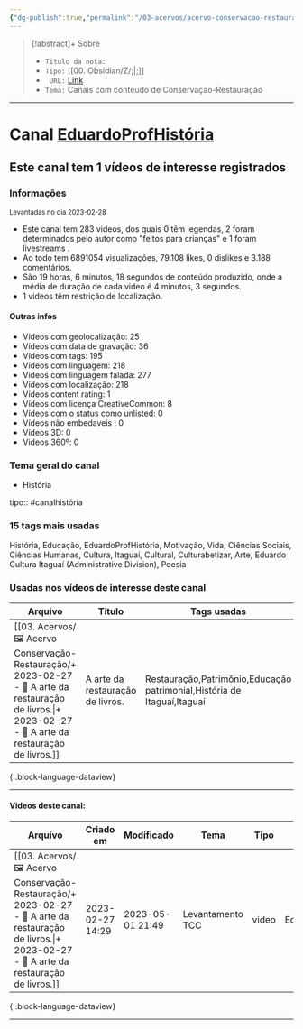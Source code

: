 ```yaml
---
{"dg-publish":true,"permalink":"/03-acervos/acervo-conservacao-restauracao/2023-02-28-eduardo-prof-historia/","tags":["🖼️/🗨️"],"created":"2023-03-06T14:59:52.306-03:00","updated":"2023-05-01T21:22:15.179-03:00"}
---
```


>[!abstract]+ Sobre
>- `Titulo da nota:` 
>- `Tipo:`  [[00. Obsidian/Z/;\|;]]
>- ` URL:`  [Link](http://www.youtube.com/@EduardoProfHistoria)
>- `Tema:`  Canais com conteudo de Conservação-Restauração
***

# Canal [EduardoProfHistória](http://www.youtube.com/@EduardoProfHistoria)

## Este canal tem 1 vídeos de interesse registrados

### Informações
<small> Levantadas no dia 2023-02-28 </small>

- Este canal tem 283 videos, dos quais 0 têm legendas, 2 foram determinados pelo autor como "feitos para crianças" e 1 foram livestreams .
- Ao todo tem 6891054 visualizações, 79.108 likes, 0 dislikes e 3.188 comentários.
- São 19 horas, 6 minutos, 18 segundos de conteúdo produzido, onde a média de duração de cada video é 4 minutos, 3 segundos.
 - 1 videos têm restrição de localização.

#### Outras infos

- Vídeos com geolocalização: 25
- Vídeos com data de gravação: 36
- Vídeos com tags: 195
- Vídeos com linguagem: 218
- Vídeos com linguagem falada: 277
- Vídeos com localização: 218
- Vídeos content rating: 1
- Vídeos com licença CreativeCommon: 8
- Vídeos com o status como unlisted: 0
- Vídeos não embedaveis : 0
- Vídeos 3D: 0
- Videos 360º: 0


### Tema geral do canal
- História 

tipo:: #canalhistória

### 15 tags mais usadas

História, Educação, EduardoProfHistória, Motivação, Vida, Ciências Sociais, Ciências Humanas, Cultura, Itaguaí, Cultural, Culturabetizar, Arte, Eduardo Cultura Itaguaí (Administrative Division), Poesia

### Usadas nos vídeos de interesse deste canal
| Arquivo                                                                                                                                                              | Titulo                           | Tags usadas                                                             |
| -------------------------------------------------------------------------------------------------------------------------------------------------------------------- | -------------------------------- | ----------------------------------------------------------------------- |
| [[03. Acervos/🖼️ Acervo Conservação-Restauração/+ 2023-02-27   -  🎥️ A arte da restauração de livros.\|+ 2023-02-27   -  🎥️ A arte da restauração de livros.]] | A arte da restauração de livros. | Restauração,Patrimônio,Educação patrimonial,História de Itaguaí,Itaguaí |

{ .block-language-dataview}


***
#### Videos deste canal:
| Arquivo                                                                                                                                                              | Criado em        | Modificado       | Tema             | Tipo  | Canal               |
| -------------------------------------------------------------------------------------------------------------------------------------------------------------------- | ---------------- | ---------------- | ---------------- | ----- | ------------------- |
| [[03. Acervos/🖼️ Acervo Conservação-Restauração/+ 2023-02-27   -  🎥️ A arte da restauração de livros.\|+ 2023-02-27   -  🎥️ A arte da restauração de livros.]] | 2023-02-27 14:29 | 2023-05-01 21:49 | Levantamento TCC | video | EduardoProfHistória |

{ .block-language-dataview}
***
